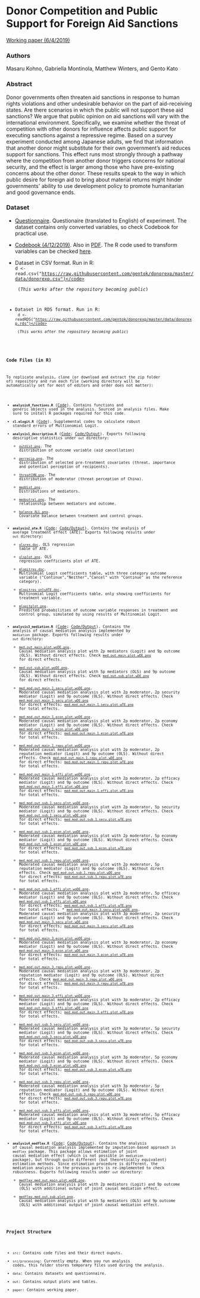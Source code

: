 # Donor Competition and Public Support for Foreign Aid Sanctions

[Working paper (6/4/2019)](paper/DonorCompetition_v5-2.pdf)

### Authors 
Masaru Kohno, Gabriella Montinola, Matthew Winters, and Gento Kato

### Abstract
Donor governments often threaten aid sanctions in response to human rights violations and other undesirable behavior on the part of aid-receiving states.  Are there scenarios in which the public will not support these aid sanctions? We argue that public opinion on aid sanctions will vary with the international environment. Specifically, we examine whether the threat of competition with other donors for influence affects public support for executing sanctions against a repressive regime. Based on a survey experiment conducted among Japanese adults, we find that information that another donor might substitute for their own government’s aid reduces support for sanctions. This effect runs most strongly through a pathway where the competition from another donor triggers concerns for national security, and the effect is larger among those who have pre-existing concerns about the other donor. These results speak to the way in which public desire for foreign aid to bring about material returns might hinder governments' ability to use development policy to promote humanitarian and good governance ends.

### Dataset

* [Questionnaire](data/Questionnaire_English.pdf). Questionaire (translated to English) of experiment. The dataset contains only converted variables, so check Codebook for practical use.

* [Codebook (4/12/2019)](src/data_recode.md). Also in [PDF](src/data_recode.pdf). The R code used to transform variables can be checked [here](src/data_recode.R).

* Dataset in CSV format. Run in R: <br> <code>d <- read.csv("https://raw.githubusercontent.com/gentok/donorexp/master/data/donorexp.csv")</code> <br> (*This works after the repository becoming public*)

* Dataset in RDS format. Run in R: <br> <code>d <- readRDS("https://raw.githubusercontent.com/gentok/donorexp/master/data/donorexp.rds")</code> <br> (*This works after the repository becoming public*)

### Code Files (in R)

To replicate analysis, clone (or download and extract the zip folder of) repository and run each file (working directory will be automatically set for most of editors and order does not matter):

* <code>**analysis0_functions.R**</code> ([Code](src/analysis0_functions.R)). Contains functions and generic objects used in the analysis. Sourced in analysis files. Make sure to install R packages required for this code.
* <code>**cl.mlogit.R**</code> ([Code](src/cl.mlogit.R)). Supplemental codes to calculate robust standard errors of Multionomial Logit.
* <code>**analysis1_descriptive.R**</code> ([Code](src/analysis1_descriptive.R); [Code/Output](src/analysis1_descriptive.md)). Exports following descriptive statistics under <code>out</code> directory:
    * [<code>outdist.png</code>](out/outdist.png). The distribution of outcome variable (aid cancellation)
    * [<code>perrecip.png</code>](out/perrecip.png). The distribution of selected pre-treatment covariates (threat, importance and potential perception of recipients).
    * [<code>threatCHN.png</code>](out/threatCHN.png). The distribution of moderator (threat perception of China).
    * [<code>meddist.png</code>](out/meddist.png). Distributions of mediators.
    * [<code>medoutrel.png</code>](out/medoutrel.png). The relationship between mediators and outcome.
    * [<code>balance_ALL.png</code>](out/balance_ALL.png). Covariate balance between treatment and control groups.
* <code>**analysis2_ate.R**</code> ([Code](src/analysis2_ate.R); [Code/Output](src/analysis2_ate.md)). Contains the analysis of average treatment effect (ATE). Exports following results under <code>out</code> directory:
    * [<code>olsres.doc</code>](out/olsres.doc). OLS regression table of ATE.
    * [<code>olsplot.png</code>](out/olsplot.png). OLS regression coefficients plot of ATE.
    * [<code>mlogitres.doc</code>](out/mlogitres.doc). Multinomial Logit coefficients table, with three category outcome variable ("Continue","Neither","Cancel" with "Continue" as the reference category).
    * [<code>mlogitres_onlyATE.doc</code>](out/mlogitres_onlyATE.doc). Multinomial Logit coefficients table, only showing coefficients for treatment variable.
    * [<code>mlogitplot.png</code>](out/mlogitplot.png). Predicted probabilities of outcome variable responses in treatment and control group, simulated by using results of Multinomial Logit.
* <code>**analysis3_mediation.R**</code> ([Code](src/analysis3_mediation.R); [Code/Output](src/analysis3_mediation.md)). Contains the analysis of causal mediation analysis implemented by <code>mediation</code> package. Exports following results under <code>out</code> directory:
    * [<code>med.out.main.plot.woDE.png</code>](out/med.out.main.plot.woDE.png). Causal mediation analysis plot with 2p mediators (Logit) and 9p outcome (OLS). Without direct effects. Check [<code>med.out.main.plot.wDE.png</code>](out/med.out.main.plot.wDE.png) for direct effects.
    * [<code>med.out.sub.plot.woDE.png</code>](out/med.out.sub.plot.png). Causal mediation analysis plot with 5p mediators (OLS) and 9p outcome (OLS). Without direct effects. Check [<code>med.out.sub.plot.wDE.png</code>](out/med.out.sub.plot.wDE.png) for direct effects.
    * [<code>med.mod.out.main.1.secu.plot.woDE.png</code>](out/med.mod.out.main.1.secu.plot.woDE.png). Moderated causal mediation analysis plot with 2p moderator, 2p security mediator (Logit) and 9p outcome (OLS). Without direct effects. Check [<code>med.mod.out.main.1.secu.plot.wDE.png</code>](out/med.mod.out.main.1.secu.plot.wDE.png) for direct effects; [<code>med.mod.out.main.1.secu.plot.wTE.png</code>](out/med.mod.out.main.1.secu.plot.wTE.png) for total effects.
    * [<code>med.mod.out.main.1.econ.plot.woDE.png</code>](out/med.mod.out.main.1.econ.plot.woDE.png). Moderated causal mediation analysis plot with 2p moderator, 2p economy mediator (Logit) and 9p outcome (OLS). Without direct effects. Check [<code>med.mod.out.main.1.econ.plot.wDE.png</code>](out/med.mod.out.main.1.secu.plot.wDE.png) for direct effects; [<code>med.mod.out.main.1.econ.plot.wTE.png</code>](out/med.mod.out.main.1.econ.plot.wTE.png) for total effects.
    * [<code>med.mod.out.main.1.repu.plot.woDE.png</code>](out/med.mod.out.main.1.repu.plot.woDE.png). Moderated causal mediation analysis plot with 2p moderator, 2p reputation mediator (Logit) and 9p outcome (OLS). Without direct effects. Check [<code>med.mod.out.main.1.repu.plot.wDE.png</code>](out/med.mod.out.main.1.repu.plot.wDE.png) for direct effects; [<code>med.mod.out.main.1.repu.plot.wTE.png</code>](out/med.mod.out.main.1.repu.plot.wTE.png) for total effects.
    * [<code>med.mod.out.main.1.effi.plot.woDE.png</code>](out/med.mod.out.main.1.effi.plot.woDE.png). Moderated causal mediation analysis plot with 2p moderator, 2p efficacy mediator (Logit) and 9p outcome (OLS). Without direct effects. Check [<code>med.mod.out.main.1.effi.plot.wDE.png</code>](out/med.mod.out.main.1.effi.plot.wDE.png) for direct effects; [<code>med.mod.out.main.1.effi.plot.wTE.png</code>](out/med.mod.out.main.1.effi.plot.wTE.png) for total effects.
    * [<code>med.mod.out.sub.1.secu.plot.woDE.png</code>](out/med.mod.out.sub.1.secu.plot.woDE.png). Moderated causal mediation analysis plot with 2p moderator, 5p security mediator (Logit) and 9p outcome (OLS). Without direct effects. Check [<code>med.mod.out.sub.1.secu.plot.wDE.png</code>](out/med.mod.out.sub.1.secu.plot.wDE.png) for direct effects; [<code>med.mod.out.sub.1.secu.plot.wTE.png</code>](out/med.mod.out.sub.1.secu.plot.wTE.png) for total effects.
    * [<code>med.mod.out.sub.1.econ.plot.woDE.png</code>](out/med.mod.out.sub.1.econ.plot.woDE.png). Moderated causal mediation analysis plot with 2p moderator, 5p economy mediator (Logit) and 9p outcome (OLS). Without direct effects. Check [<code>med.mod.out.sub.1.econ.plot.wDE.png</code>](out/med.mod.out.sub.1.secu.plot.wDE.png) for direct effects; [<code>med.mod.out.sub.1.econ.plot.wTE.png</code>](out/med.mod.out.sub.1.econ.plot.wTE.png) for total effects.
    * [<code>med.mod.out.sub.1.repu.plot.woDE.png</code>](out/med.mod.out.sub.1.repu.plot.woDE.png). Moderated causal mediation analysis plot with 2p moderator, 5p reputation mediator (Logit) and 9p outcome (OLS). Without direct effects. Check [<code>med.mod.out.sub.1.repu.plot.wDE.png</code>](out/med.mod.out.sub.1.repu.plot.wDE.png) for direct effects; [<code>med.mod.out.sub.1.repu.plot.wTE.png</code>](out/med.mod.out.sub.1.repu.plot.wTE.png) for total effects.
    * [<code>med.mod.out.sub.1.effi.plot.woDE.png</code>](out/med.mod.out.sub.1.effi.plot.woDE.png). Moderated causal mediation analysis plot with 2p moderator, 5p efficacy mediator (Logit) and 9p outcome (OLS). Without direct effects. Check [<code>med.mod.out.sub.1.effi.plot.wDE.png</code>](out/med.mod.out.sub.1.effi.plot.wDE.png) for direct effects; [<code>med.mod.out.sub.1.effi.plot.wTE.png</code>](out/med.mod.out.sub.1.effi.plot.wTE.png) for total effects.  * [<code>med.mod.out.main.3.secu.plot.woDE.png</code>](out/med.mod.out.main.3.secu.plot.woDE.png). Moderated causal mediation analysis plot with 3p moderator, 2p security mediator (Logit) and 9p outcome (OLS). Without direct effects. Check [<code>med.mod.out.main.3.secu.plot.wDE.png</code>](out/med.mod.out.main.3.secu.plot.wDE.png) for direct effects; [<code>med.mod.out.main.3.secu.plot.wTE.png</code>](out/med.mod.out.main.3.secu.plot.wTE.png) for total effects.
    * [<code>med.mod.out.main.3.econ.plot.woDE.png</code>](out/med.mod.out.main.3.econ.plot.woDE.png). Moderated causal mediation analysis plot with 3p moderator, 2p economy mediator (Logit) and 9p outcome (OLS). Without direct effects. Check [<code>med.mod.out.main.3.econ.plot.wDE.png</code>](out/med.mod.out.main.3.secu.plot.wDE.png) for direct effects; [<code>med.mod.out.main.3.econ.plot.wTE.png</code>](out/med.mod.out.main.3.econ.plot.wTE.png) for total effects.
    * [<code>med.mod.out.main.3.repu.plot.woDE.png</code>](out/med.mod.out.main.3.repu.plot.woDE.png). Moderated causal mediation analysis plot with 3p moderator, 2p reputation mediator (Logit) and 9p outcome (OLS). Without direct effects. Check [<code>med.mod.out.main.3.repu.plot.wDE.png</code>](out/med.mod.out.main.3.repu.plot.wDE.png) for direct effects; [<code>med.mod.out.main.3.repu.plot.wTE.png</code>](out/med.mod.out.main.3.repu.plot.wTE.png) for total effects.
    * [<code>med.mod.out.main.3.effi.plot.woDE.png</code>](out/med.mod.out.main.3.effi.plot.woDE.png). Moderated causal mediation analysis plot with 3p moderator, 2p efficacy mediator (Logit) and 9p outcome (OLS). Without direct effects. Check [<code>med.mod.out.main.3.effi.plot.wDE.png</code>](out/med.mod.out.main.3.effi.plot.wDE.png) for direct effects; [<code>med.mod.out.main.3.effi.plot.wTE.png</code>](out/med.mod.out.main.3.effi.plot.wTE.png) for total effects.
    * [<code>med.mod.out.sub.3.secu.plot.woDE.png</code>](out/med.mod.out.sub.3.secu.plot.woDE.png). Moderated causal mediation analysis plot with 3p moderator, 5p security mediator (Logit) and 9p outcome (OLS). Without direct effects. Check [<code>med.mod.out.sub.3.secu.plot.wDE.png</code>](out/med.mod.out.sub.3.secu.plot.wDE.png) for direct effects; [<code>med.mod.out.sub.3.secu.plot.wTE.png</code>](out/med.mod.out.sub.3.secu.plot.wTE.png) for total effects.
    * [<code>med.mod.out.sub.3.econ.plot.woDE.png</code>](out/med.mod.out.sub.3.econ.plot.woDE.png). Moderated causal mediation analysis plot with 3p moderator, 5p economy mediator (Logit) and 9p outcome (OLS). Without direct effects. Check [<code>med.mod.out.sub.3.econ.plot.wDE.png</code>](out/med.mod.out.sub.3.secu.plot.wDE.png) for direct effects; [<code>med.mod.out.sub.3.econ.plot.wTE.png</code>](out/med.mod.out.sub.3.econ.plot.wTE.png) for total effects.
    * [<code>med.mod.out.sub.3.repu.plot.woDE.png</code>](out/med.mod.out.sub.3.repu.plot.woDE.png). Moderated causal mediation analysis plot with 3p moderator, 5p reputation mediator (Logit) and 9p outcome (OLS). Without direct effects. Check [<code>med.mod.out.sub.3.repu.plot.wDE.png</code>](out/med.mod.out.sub.3.repu.plot.wDE.png) for direct effects; [<code>med.mod.out.sub.3.repu.plot.wTE.png</code>](out/med.mod.out.sub.3.repu.plot.wTE.png) for total effects.
    * [<code>med.mod.out.sub.3.effi.plot.woDE.png</code>](out/med.mod.out.sub.3.effi.plot.woDE.png). Moderated causal mediation analysis plot with 3p moderator, 5p efficacy mediator (Logit) and 9p outcome (OLS). Without direct effects. Check [<code>med.mod.out.sub.3.effi.plot.wDE.png</code>](out/med.mod.out.sub.3.effi.plot.wDE.png) for direct effects; [<code>med.mod.out.sub.3.effi.plot.wTE.png</code>](out/med.mod.out.sub.3.effi.plot.wTE.png) for total effects.
* <code>**analysis4_medflex.R**</code> ([Code](src/analysis4_medflex.R); [Code/Output](src/analysis4_medflex.md)). Contains the analysis of causal mediation analysis implemented by imputation-based approach in <code>medflex</code> package. This package allows estimation of joint causal mediation effect (which is not possible in <code>mediation</code> package), but through quite different (but theoretically equivalent) estimation methods. Since estimation procedure is different, the mediation analysis in the previous parts is re-implemented to check robustness. Exports following results under <code>out</code> directory:
    * [<code>medflex.med.out.main.plot.woDE.png</code>](out/medflex.med.out.main.plot.woDE.png). Causal mediation analysis plot with 2p mediators (Logit) and 9p outcome (OLS) with additional output of joint causal mediation effect.
    * [<code>medflex.med.out.sub.plot.png</code>](out/medflex.med.out.sub.plot.png). Causal mediation analysis plot with 5p mediators (OLS) and 9p outcome (OLS) with additional output of joint causal mediation effect.

### Project Structure

* <code>src</code>: Contains code files and their direct ouputs.
* <code>src/processing</code>: Currently empty. When you run analysis codes, this folder stores temporary files used during the analysis.
* <code>data</code>: Contains datasets and questionnaire.
* <code>out</code>: Contains output plots and tables.
* <code>paper</code>: Contains working paper.